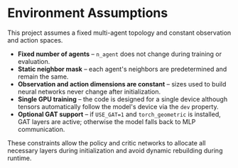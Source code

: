 # Environment Assumptions

This project assumes a fixed multi-agent topology and constant observation and action spaces.

* **Fixed number of agents** – `n_agent` does not change during training or evaluation.
* **Static neighbor mask** – each agent's neighbors are predetermined and remain the same.
* **Observation and action dimensions are constant** – sizes used to build neural networks never change after initialization.
* **Single GPU training** – the code is designed for a single device although tensors automatically follow the model's device via the `dev` property.
* **Optional GAT support** – if `USE_GAT=1` and `torch_geometric` is installed, GAT layers are active; otherwise the model falls back to MLP communication.

These constraints allow the policy and critic networks to allocate all necessary layers during initialization and avoid dynamic rebuilding during runtime.
